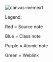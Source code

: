 ![canvas-memex1](../assets/mkdoc-template.png)

Legend:

Red = Source note

Blue = Class note

Purple = Atomic note

Green = Weblink
